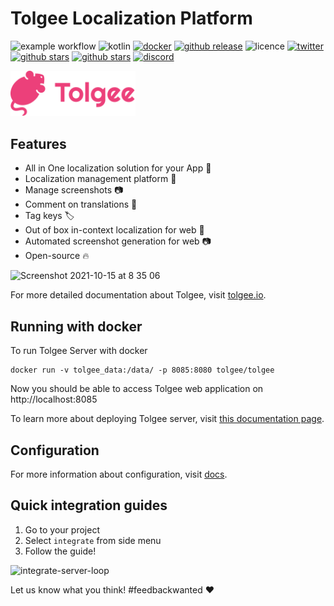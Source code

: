 # Tolgee Localization Platform
![example workflow](https://github.com/tolgee/server/actions/workflows/test.yml/badge.svg)
![kotlin](https://img.shields.io/github/languages/top/tolgee/server)
[![docker](https://img.shields.io/docker/v/tolgee/tolgee/latest?label=DockerHub)](https://hub.docker.com/repository/docker/tolgee/tolgee)
[![github release](https://img.shields.io/github/v/release/tolgee/server?label=GitHub%20Release)](https://github.com/tolgee/server/releases/tag/v1.2.1)
![licence](https://img.shields.io/github/license/tolgee/server)
[![twitter](https://img.shields.io/twitter/follow/Tolgee_i18n?style=social)](https://twitter.com/Tolgee_i18n)
[![github stars](https://img.shields.io/github/stars/tolgee/tolgee-js?style=social&label=Tolgee%20JS)](https://github.com/tolgee/tolgee-js)
[![github stars](https://img.shields.io/github/stars/tolgee/server?style=social&label=Tolgee%20Server)](https://github.com/tolgee/server)
[![discord](https://img.shields.io/discord/887646957043064872?logo=discord&label=Discord)](https://discord.com/channels/887646957043064872)

[<img src="https://raw.githubusercontent.com/tolgee/documentation/main/tolgee_logo_text.svg" alt="Tolgee" width="200" />](https://tolgee.io)

## Features

- All in One localization solution for your App 🙌
- Localization management platform 🎈
- Manage screenshots 📷
- Comment on translations 💬
- Tag keys 🏷️
- Out of box in-context localization for web 🎉
- Automated screenshot generation for web 📷
- Open-source 🔥

![Screenshot 2021-10-15 at 8 35 06](https://user-images.githubusercontent.com/18496315/137442797-b76fae44-4508-446f-b93c-d7762cef12e9.png)

For more detailed documentation about Tolgee, visit [tolgee.io](https://tolgee.io).


## Running with docker

To run Tolgee Server with docker

    docker run -v tolgee_data:/data/ -p 8085:8080 tolgee/tolgee

Now you should be able to access Tolgee web application on http://localhost:8085

To learn more about deploying Tolgee server, visit
[this documentation page](https://tolgee.io/docs/server_and_web_app/self_hosting/running_with_docker).

## Configuration

For more information about configuration, visit
[docs](https://tolgee.io/server_and_web_app/self_hosting/configuration).

## Quick integration guides

1. Go to your project
2. Select `integrate` from side menu
3. Follow the guide!

![integrate-server-loop](https://user-images.githubusercontent.com/18496315/137451291-1d59a8f5-ec2c-499c-960e-b4b811ce9858.gif)

Let us know what you think! #feedbackwanted ❤️

